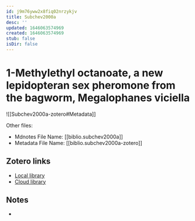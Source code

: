 ```yaml
---
id: j9m76yww2x8fiq02nrzykjv
title: Subchev2000a
desc: ''
updated: 1646063574969
created: 1646063574969
stub: false
isDir: false
---
```

# 1-Methylethyl octanoate, a new lepidopteran sex pheromone from the bagworm, Megalophanes viciella

![[Subchev2000a-zotero#Metadata]]

Other files:
* Mdnotes File Name: [[biblio.subchev2000a]]
* Metadata File Name: [[biblio.subchev2000a-zotero]]

##  Zotero links
* [Local library](zotero://select/items/1_64YYS5GG)
* [Cloud library](http://zotero.org/users/7593438/items/64YYS5GG)

## Notes
- 
